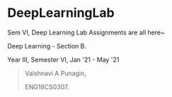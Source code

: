 # DeepLearningLab
Sem VI, Deep Learning Lab Assignments are all here~

Deep Learning - Section B.

Year III, Semester VI, Jan '21 - May '21

>Vaishnavi A Punagin,
>
>ENG18CS0307.
